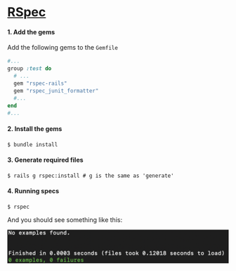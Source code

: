 # [RSpec](https://github.com/rspec/rspec-rails)

#### 1. Add the gems
Add the following gems to the `Gemfile`
```ruby
#...
group :test do
  # ...
  gem "rspec-rails"
  gem "rspec_junit_formatter"
  #...
end
#...
```

#### 2. Install the gems
```shell
$ bundle install
```


#### 3. Generate required files
```shell
$ rails g rspec:install # g is the same as 'generate'
```

#### 4. Running specs
```shell
$ rspec
```

And you should see something like this:

![](../images/rspec_first_run.png)
